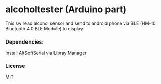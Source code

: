# alcoholtester (Arduino part)

This sw read alcohol sensor and send to android phone via BLE (HM-10 Bluetooth 4.0 BLE Module) to display.

### Dependencies:
Install AltSoftSerial via Libray Manager

### License

MIT

